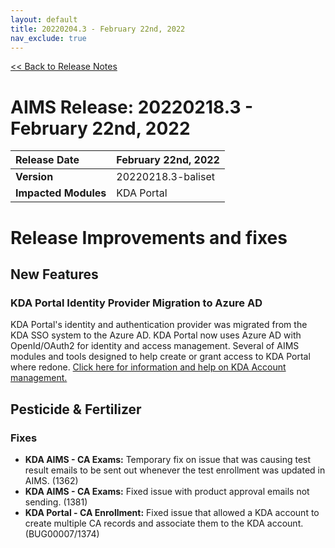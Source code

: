 ```yaml
---
layout: default
title: 20220204.3 - February 22nd, 2022
nav_exclude: true
---
```

[<< Back to Release Notes](/aims-docs/docs/release/)

# **AIMS Release: 20220218.3 - February 22nd, 2022**

| **Release Date** | February 22nd, 2022 |
| :--- | :--- |
| **Version** | 20220218.3-baliset |
| **Impacted Modules** | KDA Portal |

# **Release Improvements and fixes**

## **New Features**

### **KDA Portal Identity Provider Migration to Azure AD**

KDA Portal's identity and authentication provider was migrated from the KDA SSO system to the Azure AD.   KDA Portal now uses Azure AD with OpenId/OAuth2 for identity and access management.  Several of AIMS modules and tools designed to help create or grant access to KDA Portal where redone.  [Click here for information and help on KDA Account management.]()

## **Pesticide & Fertilizer**

### Fixes

- **KDA AIMS - CA Exams:** Temporary fix on issue that was causing test result emails to be sent out whenever the test enrollment was updated in AIMS. (1362)
- **KDA AIMS - CA Exams:** Fixed issue with product approval emails not sending. (1381)
- **KDA Portal - CA Enrollment:** Fixed issue that allowed a KDA account to create multiple CA records and associate them to the KDA account. (BUG00007/1374)